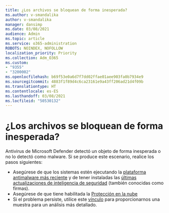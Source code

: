 ```yaml
---
title: ¿Los archivos se bloquean de forma inesperada?
ms.author: v-smandalika
author: v-smandalika
manager: dansimp
ms.date: 03/08/2021
audience: Admin
ms.topic: article
ms.service: o365-administration
ROBOTS: NOINDEX, NOFOLLOW
localization_priority: Priority
ms.collection: Adm_O365
ms.custom:
- "9355"
- "3200002"
ms.openlocfilehash: b69f53e0a6d7f7dd02ffae01aee903fa0b7934e9
ms.sourcegitcommit: 4883f1f89d4c6ca23161e9a43ff206ad21d4f09b
ms.translationtype: HT
ms.contentlocale: es-ES
ms.lasthandoff: 03/08/2021
ms.locfileid: "50530132"
---
```

# <a name="files-are-being-blocked-unexpectedly"></a>¿Los archivos se bloquean de forma inesperada?

Antivirus de Microsoft Defender detectó un objeto de forma inesperada o no lo detectó como malware. Si se produce este escenario, realice los pasos siguientes:

- Asegúrese de que los sistemas estén ejecutando la [plataforma antimalware más reciente](https://docs.microsoft.com/windows/security/threat-protection/microsoft-defender-antivirus/manage-updates-baselines-microsoft-defender-antivirus) y de tener instaladas las [últimas actualizaciones de inteligencia de seguridad](https://www.microsoft.com/security/encyclopedia/adlpackages.aspx) (también conocidas como firmas).
- Asegúrese de que tiene habilitada la [Protección en la nube](https://docs.microsoft.com/windows/security/threat-protection/microsoft-defender-antivirus/enable-cloud-protection-microsoft-defender-antivirus)
- Si el problema persiste, utilice este [vínculo](https://www.microsoft.com/wdsi/filesubmission) para proporcionarnos una muestra para un análisis más detallado.

